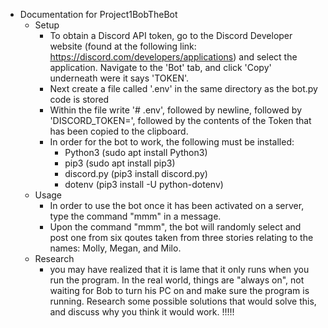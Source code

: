 - Documentation for Project1BobTheBot
  - Setup
    - To obtain a Discord API token, go to the Discord Developer website (found at the following link: https://discord.com/developers/applications) and select the application. Navigate to the 'Bot' tab, and click 'Copy' underneath were it says 'TOKEN'.
    - Next create a file called '.env' in the same directory as the bot.py code is stored
    - Within the file write '# .env', followed by newline, followed by 'DISCORD_TOKEN=', followed by the contents of the Token that has been copied to the clipboard. 
    - In order for the bot to work, the following must be installed:
      - Python3    (sudo apt install Python3)
      - pip3       (sudo apt install pip3)
      - discord.py (pip3 install discord.py)
      - dotenv     (pip3 install -U python-dotenv)
  - Usage
    - In order to use the bot once it has been activated on a server, type the command "mmm" in a message.
    - Upon the command "mmm", the bot will randomly select and post one from six qoutes taken from three stories relating to the names: Molly, Megan, and Milo.
  - Research
    - you may have realized that it is lame that it only runs when you run the program.
    In the real world, things are "always on", not waiting for Bob to turn his PC on and make sure the program is running.
    Research some possible solutions that would solve this, and discuss why you think it would work. !!!!!
